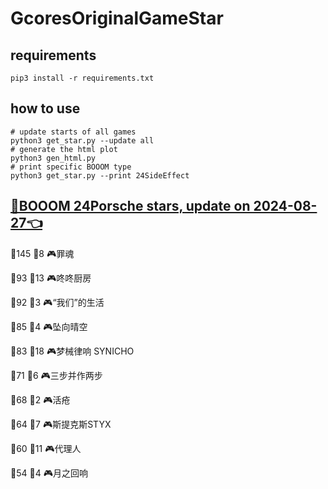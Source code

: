 # GcoresOriginalGameStar

## requirements
```
pip3 install -r requirements.txt
```

## how to use
```
# update starts of all games
python3 get_star.py --update all
# generate the html plot
python3 gen_html.py
# print specific BOOOM type
python3 get_star.py --print 24SideEffect
```

## [🔗BOOOM 24Porsche stars, update on 2024-08-27👈](https://raw.githack.com/sichaozhang1112/GcoresOriginalGameStar/main/html/24Porsche.html) 
🌟145 👥8   🎮罪魂                 

🌟93  👥13  🎮咚咚厨房               

🌟92  👥3   🎮“我们”的生活            

🌟85  👥4   🎮坠向晴空               

🌟83  👥18  🎮梦械律响 SYNICHO       

🌟71  👥6   🎮三步并作两步             

🌟68  👥2   🎮活疮                 

🌟64  👥7   🎮斯提克斯STYX           

🌟60  👥11  🎮代理人                

🌟54  👥4   🎮月之回响               

